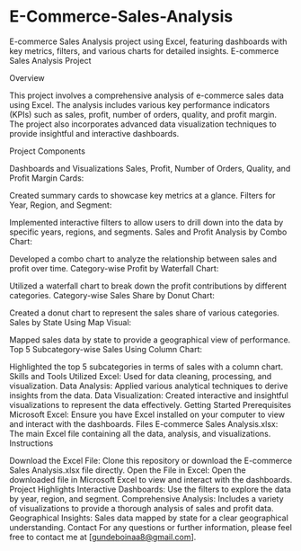 # E-Commerce-Sales-Analysis
E-commerce Sales Analysis project using Excel, featuring dashboards with key metrics, filters, and various charts for detailed insights.
E-commerce Sales Analysis Project

Overview

This project involves a comprehensive analysis of e-commerce sales data using Excel. The analysis includes various key performance indicators (KPIs) such as sales, profit, number of orders, quality, and profit margin. The project also incorporates advanced data visualization techniques to provide insightful and interactive dashboards.

Project Components

Dashboards and Visualizations
Sales, Profit, Number of Orders, Quality, and Profit Margin Cards:

Created summary cards to showcase key metrics at a glance.
Filters for Year, Region, and Segment:

Implemented interactive filters to allow users to drill down into the data by specific years, regions, and segments.
Sales and Profit Analysis by Combo Chart:

Developed a combo chart to analyze the relationship between sales and profit over time.
Category-wise Profit by Waterfall Chart:

Utilized a waterfall chart to break down the profit contributions by different categories.
Category-wise Sales Share by Donut Chart:

Created a donut chart to represent the sales share of various categories.
Sales by State Using Map Visual:

Mapped sales data by state to provide a geographical view of performance.
Top 5 Subcategory-wise Sales Using Column Chart:

Highlighted the top 5 subcategories in terms of sales with a column chart.
Skills and Tools Utilized
Excel: Used for data cleaning, processing, and visualization.
Data Analysis: Applied various analytical techniques to derive insights from the data.
Data Visualization: Created interactive and insightful visualizations to represent the data effectively.
Getting Started
Prerequisites
Microsoft Excel: Ensure you have Excel installed on your computer to view and interact with the dashboards.
Files
E-commerce Sales Analysis.xlsx: The main Excel file containing all the data, analysis, and visualizations.
Instructions

Download the Excel File:
Clone this repository or download the E-commerce Sales Analysis.xlsx file directly.
Open the File in Excel:
Open the downloaded file in Microsoft Excel to view and interact with the dashboards.
Project Highlights
Interactive Dashboards: Use the filters to explore the data by year, region, and segment.
Comprehensive Analysis: Includes a variety of visualizations to provide a thorough analysis of sales and profit data.
Geographical Insights: Sales data mapped by state for a clear geographical understanding.
Contact
For any questions or further information, please feel free to contact me at [gundeboinaa8@gmail.com].


